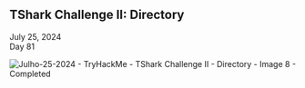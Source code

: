 <h2>TShark Challenge II: Directory</h2>
July 25, 2024 <br>
Day 81<br>

![Julho-25-2024 - TryHackMe - TShark Challenge II - Directory - Image 8 - Completed](https://github.com/user-attachments/assets/a67542f3-cce3-41cc-92c2-bde1b38b0eba)

